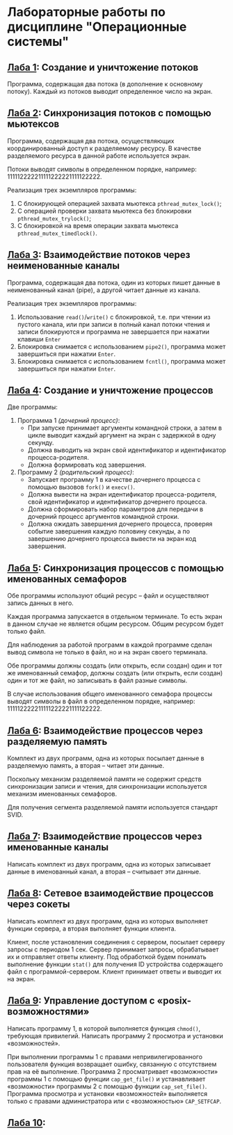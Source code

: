 # Лабораторные работы по дисциплине "Операционные системы"

## [Лаба 1](./lab1): Создание и уничтожение потоков
Программа, содержащая два потока (в дополнение к основному потоку). 
Каждый из потоков выводит определенное число на экран.

## [Лаба 2](./lab2): Синхронизация потоков с помощью мьютексов
Программа, содержащая два потока, осуществляющих координированный доступ к разделяемому ресурсу. 
В качестве разделяемого ресурса в данной работе используется экран.

Потоки выводят символы в определенном порядке, например:<br/>
111112222211111222221111122222.

Реализация трех экземпляров программы:
1. С блокирующей операцией захвата мьютекса `pthread_mutex_lock()`;
2. С операцией проверки захвата мьютекса без блокировки `pthread_mutex_trylock()`;
3. С блокировкой на время операции захвата мьютекса `pthread_mutex_timedlock()`.

## [Лаба 3](./lab3): Взаимодействие потоков через неименованные каналы
Программа, содержащая два потока,
один из которых пишет данные в неименованный канал (pipe),
а другой читает данные из канала.

Реализация трех экземпляров программы:
1. Использование `read()`/`write()` с блокировкой, т.е.
при чтении из пустого канала, или при записи в полный канал 
потоки чтения и записи блокируются 
и программа не завершается при нажатии клавиши `Enter`
2. Блокировка снимается с использованием `pipe2()`, 
программа может завершиться при нажатии `Enter`.
3. Блокировка снимается с использованием `fcntl()`,
программа может завершиться при нажатии `Enter`.

## [Лаба 4](./lab4): Создание и уничтожение процессов
Две программы:
1. Программа 1 *(дочерний процесс)*:<br/>
   * При запуске принимает аргументы командной строки, 
а затем в цикле выводит каждый аргумент на экран с задержкой в одну секунду.
   * Должна выводить на экран свой идентификатор и идентификатор процесса-родителя.
   * Должна формировать код завершения.
2. Программу 2 *(родительский процесс)*:<br/>
   * Запускает программу 1 в качестве дочернего процесса с помощью вызовов `fork()` и `execv()`.
   * Должна вывести на экран идентификатор процесса-родителя, свой идентификатор и идентификатор дочернего процесса.
   * Должна сформировать набор параметров для передачи в дочерний процесс аргументов командной строки.
   * Должна ожидать завершения дочернего процесса, проверяя событие завершения каждую половину секунды, а по завершению дочернего процесса вывести на экран код завершения.

## [Лаба 5](./lab5): Cинхронизация процессов с помощью именованных семафоров 
Обе программы используют общий ресурс – файл и осуществляют запись данных в него.

Каждая программа запускается в отдельном терминале. 
То есть экран в данном случае не является общим ресурсом. 
Общим ресурсом будет только файл.

Для наблюдения за работой программ в каждой программе сделан вывод символа не только в файл, 
но и на экран своего терминала.

Обе программы должны создать (или открыть, если создан) один и тот же именованный семафор, 
должны создать (или открыть, если создан) один и тот же файл, но записывать в файл разные символы.

В случае использования общего именованного семафора процессы выводят символы в файл 
в определенном порядке, например:<br/>
111112222211111222221111122222.

## [Лаба 6](./lab6): Взаимодействие процессов через разделяемую память
Комплект из двух программ, одна из которых посылает данные в разделяемую память, 
а вторая – читает эти данные.

Поскольку механизм разделяемой памяти не содержит средств синхронизации записи и чтения, 
для синхронизации используется механизм именованных семафоров.

Для получения сегмента разделяемой памяти используется стандарт SVID.

## [Лаба 7](./lab7): Взаимодействие процессов через именованные каналы
Написать комплект из двух программ, одна из которых записывает данные в именованный канал, 
а вторая – считывает эти данные. 

## [Лаба 8](./lab8): Сетевое взаимодействие процессов через сокеты
Написать комплект из двух программ, одна из которых выполняет функции сервера, а вторая выполняет функции клиента.

Клиент, после установления соединения с сервером, посылает серверу запросы с периодом 1 сек.
Сервер принимает запросы, обрабатывает их и отправляет ответы клиенту. Под обработкой будем понимать выполнение функции `stat()`
для получения ID устройства содержащего файл с программой-сервером.
Клиент принимает ответы и выводит их на экран.

## [Лаба 9](./lab9): Управление доступом с «posix-возможностями»
Написать программу 1, в которой выполняется функция `chmod()`, требующая привилегий. Написать программу 2 просмотра и установки «возможностей».

При выполнении программы 1 с правами непривилегированного пользователя функция возвращает ошибку, связанную с отсутствием прав на её выполнение.
Программа 2 просматривает «возможности» программы 1 с помощью функции `cap_get_file()` и устанавливает «возможности» программы 2 с помощью функции `cap_set_file()`.
Программа просмотра и установки «возможностей» выполняется только с правами администратора или с «возможностью» `CAP_SETFCAP`.

## [Лаба 10](./lab10):
